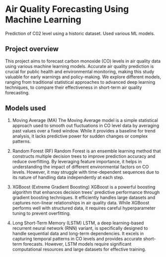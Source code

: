 # Air Quality Forecasting Using Machine Learning
Prediction of C02 level using a historic dataset. Used various ML models.

## Project overview
This project aims to forecast carbon monoxide (CO) levels in air quality data using various machine learning models. Accurate air quality prediction is crucial for public health and environmental monitoring, making this study valuable for early warnings and policy-making. We explore different models, ranging from traditional statistical approaches to advanced deep learning techniques, to compare their effectiveness in short-term air quality forecasting.

## Models used
1. Moving Average (MA)
The Moving Average model is a simple statistical approach used to smooth out fluctuations in CO level data by averaging past values over a fixed window. While it provides a baseline for trend analysis, it lacks predictive power for sudden changes or complex patterns.

2. Random Forest (RF)
Random Forest is an ensemble learning method that constructs multiple decision trees to improve prediction accuracy and reduce overfitting. By leveraging feature importance, it helps in understanding the impact of different environmental factors on CO levels. However, it may struggle with time-dependent sequences due to its nature of handling data independently at each step.

3. XGBoost (Extreme Gradient Boosting)
XGBoost is a powerful boosting algorithm that enhances decision trees' predictive performance through gradient boosting techniques. It efficiently handles large datasets and captures non-linear relationships in air quality data. While XGBoost performs well with structured data, it requires careful hyperparameter tuning to prevent overfitting.

4. Long Short-Term Memory (LSTM)
LSTM, a deep learning-based recurrent neural network (RNN) variant, is specifically designed to handle sequential data and long-term dependencies. It excels in capturing temporal patterns in CO levels and provides accurate short-term forecasts. However, LSTM models require significant computational resources and large datasets for effective training.
